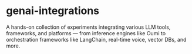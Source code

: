 # genai-integrations
A hands-on collection of experiments integrating various LLM tools, frameworks, and platforms — from inference engines like Oumi to orchestration frameworks like LangChain, real-time voice, vector DBs, and more.
